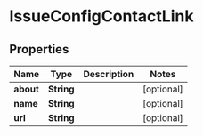 # IssueConfigContactLink

## Properties
Name | Type | Description | Notes
------------ | ------------- | ------------- | -------------
**about** | **String** |  |  [optional]
**name** | **String** |  |  [optional]
**url** | **String** |  |  [optional]
